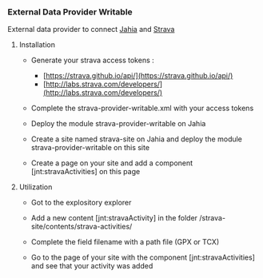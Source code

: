 ### External Data Provider Writable

External data provider to connect [Jahia](https://www.jahia.com/) and [Strava](https://www.strava.com)

1. Installation

    * Generate your strava access tokens :
        * [https://strava.github.io/api/](https://strava.github.io/api/)
        * [http://labs.strava.com/developers/](http://labs.strava.com/developers/)

    * Complete the strava-provider-writable.xml with your access tokens

    * Deploy the module strava-provider-writable on Jahia

    * Create a site named strava-site on Jahia and deploy the module strava-provider-writable on this site

    * Create a page on your site and add a component [jnt:stravaActivities] on this page

2. Utilization

    * Got to the explository explorer

    * Add a new content [jnt:stravaActivity] in the folder /strava-site/contents/strava-activities/

    * Complete the field filename with a path file (GPX or TCX)

    * Go to the page of your site with the component [jnt:stravaActivities] and see that your activity was added